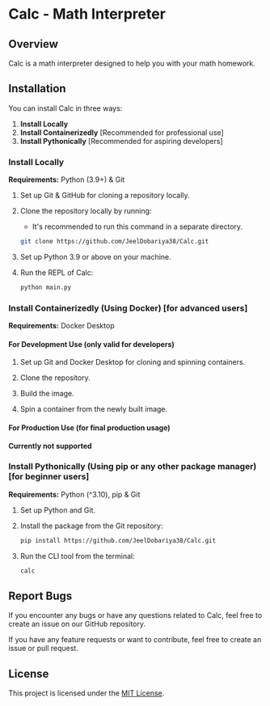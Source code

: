 # Calc - Math Interpreter

## Overview

Calc is a math interpreter designed to help you with your math homework.

## Installation

You can install Calc in three ways:

1. **Install Locally**
2. **Install Containerizedly** [Recommended for professional use]
3. **Install Pythonically** [Recommended for aspiring developers]

### Install Locally

**Requirements:** Python (3.9+) & Git

1. Set up Git & GitHub for cloning a repository locally.

2. Clone the repository locally by running:

   - It's recommended to run this command in a separate directory.

   ```bash
   git clone https://github.com/JeelDobariya38/Calc.git
   ```

3. Set up Python 3.9 or above on your machine.

4. Run the REPL of Calc:

   ```bash
   python main.py
   ```

### Install Containerizedly (Using Docker) [for advanced users]

**Requirements:** Docker Desktop

#### For Development Use (only valid for developers)

1. Set up Git and Docker Desktop for cloning and spinning containers.

2. Clone the repository.

3. Build the image.

4. Spin a container from the newly built image.

#### For Production Use (for final production usage)

**Currently not supported**

### Install Pythonically (Using pip or any other package manager) [for beginner users]

**Requirements:** Python (^3.10), pip & Git

1. Set up Python and Git.

2. Install the package from the Git repository:

   ```bash
   pip install https://github.com/JeelDobariya38/Calc.git
   ```

3. Run the CLI tool from the terminal:

   ```bash
   calc
   ```

## Report Bugs

If you encounter any bugs or have any questions related to Calc, feel free to create an issue on our GitHub repository.

If you have any feature requests or want to contribute, feel free to create an issue or pull request.

## License

This project is licensed under the [MIT License](LICENSE.txt).
